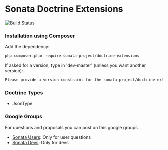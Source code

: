 Sonata Doctrine Extensions
==========================

[![Build Status](https://travis-ci.org/sonata-project/sonata-doctrine-extensions.svg?branch=master)](https://travis-ci.org/sonata-project/sonata-doctrine-extensions)

### Installation using Composer

Add the dependency:

```bash
php composer.phar require sonata-project/doctrine-extensions
```

If asked for a version, type in 'dev-master' (unless you want another version):

```bash
Please provide a version constraint for the sonata-project/doctrine-extensions requirement: dev-master
```

### Doctrine Types

  - JsonType

### Google Groups

For questions and proposals you can post on this google groups

* [Sonata Users](https://groups.google.com/group/sonata-users): Only for user questions
* [Sonata Devs](https://groups.google.com/group/sonata-devs): Only for devs
